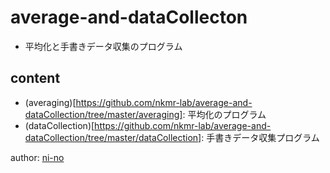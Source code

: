 # average-and-dataCollecton
 - 平均化と手書きデータ収集のプログラム

## content
 - (averaging)[https://github.com/nkmr-lab/average-and-dataCollection/tree/master/averaging]: 平均化のプログラム
 - (dataCollection)[https://github.com/nkmr-lab/average-and-dataCollection/tree/master/dataCollection]: 手書きデータ収集プログラム

author: [ni-no](https://github.com/ni-no)
